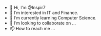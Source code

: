 - 👋 Hi, I’m @Inspir7
- 👀 I’m interested in IT and Finance.
- 🌱 I’m currently learning Computer Science.
- 💞️ I’m looking to collaborate on ...
- 📫 How to reach me ...

<!---
Inspir7/Inspir7 is a ✨ special ✨ repository because its `README.md` (this file) appears on your GitHub profile.
You can click the Preview link to take a look at your changes.
--->
